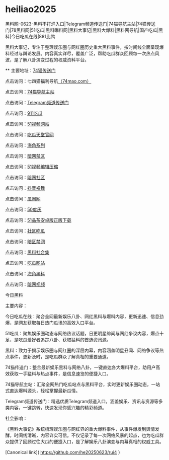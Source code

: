 # heiliao2025
黑料网-0623-黑料不打烊入口|Telegram频道传送门|74猫导航主站|74猫传送门|78黑料网|51吃瓜|黑料曝料网|黑料大事记|黑料大爆料|黑料网导航|国产吃瓜|黑料|今日吃瓜在线|881比鸭

黑料大事记，专注于整理娱乐圈与网红圈历史重大黑料事件，按时间线全面呈现爆料经过与舆论发展。内容真实详尽，覆盖广泛，帮助吃瓜群众回顾每一次热点风波，是了解八卦演变过程的权威资料平台。

** 主要地址：<a href="https://74mao.com/">74猫传送门</a>

点击访问：七四猫福利导航<a href="https://74mao.com/">（74mao.com）</a>

点击访问：<a href="https://74mao.com/">74猫导航主站</a>

点击访问：<a href="https://74mao.com/">Telegram频道传送门</a>

点击访问：<a href="https://cg9-03.pages.dev/">911吃瓜</a>

点击访问：<a href="https://hj-1295.pages.dev/">51视频网站</a>

点击访问：<a href="https://cg7-17.pages.dev/">吃瓜天堂官网</a>

点击访问：<a href="https://hj-1259.pages.dev/">海角系列</a>

点击访问：<a href="https://aw4-04.pages.dev/">暗网禁区</a>

点击访问：<a href="https://hj-1298.pages.dev/">51视频编辑压缩</a>

点击访问：<a href="https://aw2-20.pages.dev/">暗网社区</a>

点击访问：<a href="https://dy9-08.pages.dev/">抖音裸舞</a>

点击访问：<a href="https://cg5-01.pages.dev/">瓜圈网</a>

点击访问：<a href="https://50dh-26.pages.dev/">50度灰</a>

点击访问：<a href="https://pc10-14.pages.dev/">51品茶安卓版正版下载</a>

点击访问：<a href="https://cg8-47.pages.dev/">社区吃瓜</a>

点击访问：<a href="https://aw5-08.pages.dev/">暗区禁网</a>

点击访问：<a href="https://hls-20.pages.dev/">黑料社合集</a>

点击访问：<a href="https://cg1-14.pages.dev/">吃瓜网站</a>

点击访问：<a href="https://hj-1217.pages.dev/">海角黑料</a>

点击访问：<a href="https://aw8-03.pages.dev/">暗网视频</a>

今日黑料

主要内容：

今日吃瓜在线：聚合全网最新娱乐八卦、网红黑料与爆料内容，更新迅速、信息劲爆，是网友获取每日热门瓜讯的高效入口平台。

51吃瓜：聚焦娱乐圈动态与网络热议话题，日更明星绯闻与网红争议内容，爆点十足，是吃瓜爱好者追踪八卦、获取猛料的首选资讯源。

黑料：致力于揭示娱乐圈与网红圈的深层内幕，内容涵盖明星丑闻、网络争议等热点事件，更新及时，是吃瓜群众了解真相的重要通道。

74猫传送门：整合最新娱乐黑料与网络八卦，一键直达各大爆料平台，助用户高效获取一手猛料与热点事件，是信息速览的便捷入口。

74猫导航主站：汇聚全网热门吃瓜站点与黑料平台，实时更新娱乐圈动态，一站式直达爆料源头，轻松掌握最新瓜情。

Telegram频道传送门：精选优质Telegram频道入口，涵盖娱乐、资讯与资源等多类内容，一键跳转，快速发现你感兴趣的精彩频道。

社会影响：

《黑料大事记》系统梳理娱乐圈与网红界的重大爆料事件，从事件爆发到舆情发酵，时间线清晰，内容详实可信。不仅记录了每一次网络风暴的起点，也为吃瓜群众提供了回顾过往大瓜的便捷入口，是了解娱乐八卦演变与内幕真相的权威工具。

[Canonical link]( https://github.com/he20250623/rui4 ）
